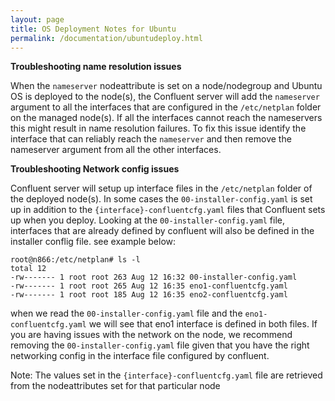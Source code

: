 ```yaml
---
layout: page
title: OS Deployment Notes for Ubuntu 
permalink: /documentation/ubuntudeploy.html
---
```


<b>Troubleshooting name resolution issues</b>  

When the `nameserver` nodeattribute is set on a node/nodegroup and Ubuntu OS is deployed to the node(s), the Confluent server 
will add the `nameserver` argument to all the interfaces that are configured in the `/etc/netplan` folder on the 
managed node(s). If all the interfaces cannot reach the nameservers this might result in name resolution failures. 
To fix this issue identify the interface that can reliably reach the `nameserver` and then remove the nameserver
argument from all the other interfaces.

<b>Troubleshooting Network config issues</b>

Confluent server will setup up interface files in the `/etc/netplan` folder of the deployed node(s). In some cases the
`00-installer-config.yaml` is set up in addition to the `{interface}-confluentcfg.yaml` files that Confluent sets up 
when you deploy. Looking at the `00-installer-config.yaml` file, interfaces that are already defined by confluent will 
also be defined in the installer conflig file. see example below: 

```
root@n866:/etc/netplan# ls -l
total 12
-rw------- 1 root root 263 Aug 12 16:32 00-installer-config.yaml
-rw------- 1 root root 265 Aug 12 16:35 eno1-confluentcfg.yaml
-rw------- 1 root root 185 Aug 12 16:35 eno2-confluentcfg.yaml
```

when we read the `00-installer-config.yaml` file and the `eno1-confluentcfg.yaml` we will see that eno1 interface is 
defined in both files. If you are having issues with the network on the node, we recommend removing the 
`00-installer-config.yaml` file given that you have the right networking config in the interface file configured by 
confluent. 

Note: The values set in the `{interface}-confluentcfg.yaml` file are retrieved from the nodeattributes set for that particular node